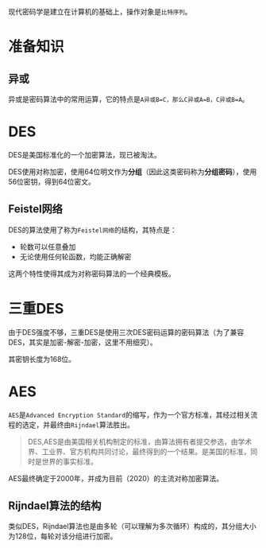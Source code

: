 现代密码学是建立在计算机的基础上，操作对象是`比特序列`。

# 准备知识
## 异或
异或是密码算法中的常用运算，它的特点是`A异或B=C，那么C异或A=B，C异或B=A`。

# DES
DES是美国标准化的一个加密算法，现已被淘汰。

DES使用对称加密，使用64位明文作为**分组**（因此这类密码称为**分组密码**），使用56位密钥，得到64位密文。

## Feistel网络
DES的算法使用了称为`Feistel网络`的结构，其特点是：

- 轮数可以任意叠加
- 无论使用任何轮函数，均能正确解密

这两个特性使得其成为对称密码算法的一个经典模板。

# 三重DES
由于DES强度不够，三重DES是使用三次DES密码运算的密码算法（为了兼容DES，其实是加密-解密-加密，这里不用细究）。

其密钥长度为168位。

# AES
`AES`是`Advanced Encryption Standard`的缩写，作为一个官方标准，其经过相关流程的选定，并最终由`Rijndael`算法胜出。

>DES,AES是由美国相关机构制定的标准，由算法拥有者提交参选，由学术界、工业界、官方机构共同讨论，最终得到的一个结果。是美国的标准，同时是世界的事实标准。

AES最终确定于2000年，并成为目前（2020）的主流对称加密算法。

## Rijndael算法的结构
类似DES，Rijndael算法也是由多轮（可以理解为多次循环）构成的，其分组大小为128位，每轮对该分组进行加密。